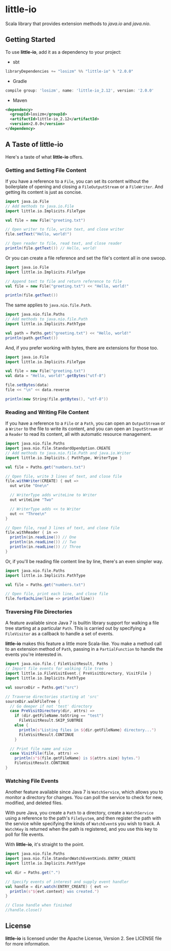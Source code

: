 # little-io

Scala library that provides extension methods to _java.io_ and _java.nio_.

## Getting Started
To use **little-io**, add it as a dependency to your project:

* sbt
```scala
libraryDependencies += "losizm" %% "little-io" % "2.0.0"
```
* Gradle
```groovy
compile group: 'losizm', name: 'little-io_2.12', version: '2.0.0'
```
* Maven
```xml
<dependency>
  <groupId>losizm</groupId>
  <artifactId>little-io_2.12</artifactId>
  <version>2.0.0</version>
</dependency>
```

## A Taste of little-io

Here's a taste of what **little-io** offers.

### Getting and Setting File Content

If you have a reference to a `File`, you can set its content without the
boilerplate of opening and closing a `FileOutputStream` or a `FileWriter`. And
getting its content is just as concise.

```scala
import java.io.File
// Add methods to java.io.File
import little.io.Implicits.FileType

val file = new File("greeting.txt")

// Open writer to file, write text, and close writer
file.setText("Hello, world!")

// Open reader to file, read text, and close reader
println(file.getText()) // Hello, world!
```

Or you can create a file reference and set the file's content all in one swoop.

```scala
import java.io.File
import little.io.Implicits.FileType

// Append text to file and return reference to file
val file = new File("greeting.txt") << "Hello, world!"

println(file.getText())
```

The same applies to `java.nio.file.Path`.

```scala
import java.nio.file.Paths
// Add methods to java.nio.file.Path
import little.io.Implicits.PathType

val path = Paths.get("greeting.txt") << "Hello, world!"
println(path.getText())
```

And, if you prefer working with bytes, there are extensions for those too.

```scala
import java.io.File
import little.io.Implicits.FileType

val file = new File("greeting.txt")
val data = "Hello, world!".getBytes("utf-8")

file.setBytes(data)
file << "\n" << data.reverse

println(new String(file.getBytes(), "utf-8"))
```

### Reading and Writing File Content

If you have a reference to a `File` or a `Path`, you can open an `OutputStream`
or a `Writer` to the file to write its content, and you can open an
`InputStream` or a `Reader` to read its content, all with automatic resource
management.

```scala
import java.nio.file.Paths
import java.nio.file.StandardOpenOption.CREATE
// Add methods to java.nio.file.Path and java.io.Writer
import little.io.Implicits.{ PathType, WriterType }

val file = Paths.get("numbers.txt")

// Open file, write 3 lines of text, and close file
file.withWriter(CREATE) { out =>
  out write "One\n"

  // WriterType adds writeLine to Writer
  out writeLine "Two"

  // WriterType adds << to Writer
  out << "Three\n"
}

// Open file, read 3 lines of text, and close file
file.withReader { in =>
  println(in.readLine()) // One
  println(in.readLine()) // Two
  println(in.readLine()) // Three
}
```

Or, if you'll be reading file content line by line, there's an even simpler way.

```scala
import java.nio.file.Paths
import little.io.Implicits.PathType

val file = Paths.get("numbers.txt")

// Open file, print each line, and close file
file.forEachLine(line => println(line))
```

### Traversing File Directories

A feature available since Java 7 is builtin library support for walking a file
tree starting at a particular `Path`. This is carried out by specifying a
`FileVisitor` as a callback to handle a set of events.

**little-io** makes this feature a little more Scala-like. You make a method
call to an extension method of `Path`, passing in a `PartialFunction` to handle
the events you're interested in.

```scala
import java.nio.file.{ FileVisitResult, Paths }
// Import file events for walking file tree
import little.io.FileVisitEvent.{ PreVisitDirectory, VisitFile }
import little.io.Implicits.PathType

val sourceDir = Paths.get("src")

// Traverse directories starting at 'src'
sourceDir.walkFileTree {
  // Go deeper if not 'test' directory
  case PreVisitDirectory(dir, attrs) =>
    if (dir.getFileName.toString == "test")
      FileVisitResult.SKIP_SUBTREE
    else {
      println(s"Listing files in ${dir.getFileName} directory...")
      FileVisitResult.CONTINUE
    }

  // Print file name and size
  case VisitFile(file, attrs) =>
    println(s"${file.getFileName} is ${attrs.size} bytes.")
    FileVisitResult.CONTINUE
}
```

### Watching File Events

Another feature available since Java 7 is `WatchService`, which allows you to
monitor a directory for changes. You can poll the service to check for new,
modified, and deleted files.

With pure Java, you create a `Path` to a directory, create a `WatchService`
using a reference to the path's `FileSystem`, and then register the path with
the service while specifying the kinds of `WatchEvent`s you wish to track. A
`WatchKey` is returned when the path is registered, and you use this key to poll
for file events.

With **little-io**, it's straight to the point.

```scala
import java.nio.file.Paths
import java.nio.file.StandardWatchEventKinds.ENTRY_CREATE
import little.io.Implicits.PathType

val dir = Paths.get(".")

// Specify events of interest and supply event handler
val handle = dir.watch(ENTRY_CREATE) { evt =>
  println(s"${evt.context} was created.")
}

// Close handle when finished
//handle.close()
```


## License
**little-io** is licensed under the Apache License, Version 2. See LICENSE
file for more information.
